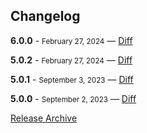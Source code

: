 ## Changelog

**6.0.0** - <small>February 27, 2024</small> — [Diff](https://github.com/archiverjs/node-zip-stream/compare/5.0.2...6.0.0)

**5.0.2** - <small>February 27, 2024</small> — [Diff](https://github.com/archiverjs/node-zip-stream/compare/5.0.1...5.0.2)

**5.0.1** - <small>September 3, 2023</small> — [Diff](https://github.com/archiverjs/node-zip-stream/compare/5.0.0...5.0.1)

**5.0.0** - <small>September 2, 2023</small> — [Diff](https://github.com/archiverjs/node-zip-stream/compare/4.1.1...5.0.0)

[Release Archive](https://github.com/archiverjs/node-zip-stream/releases)

